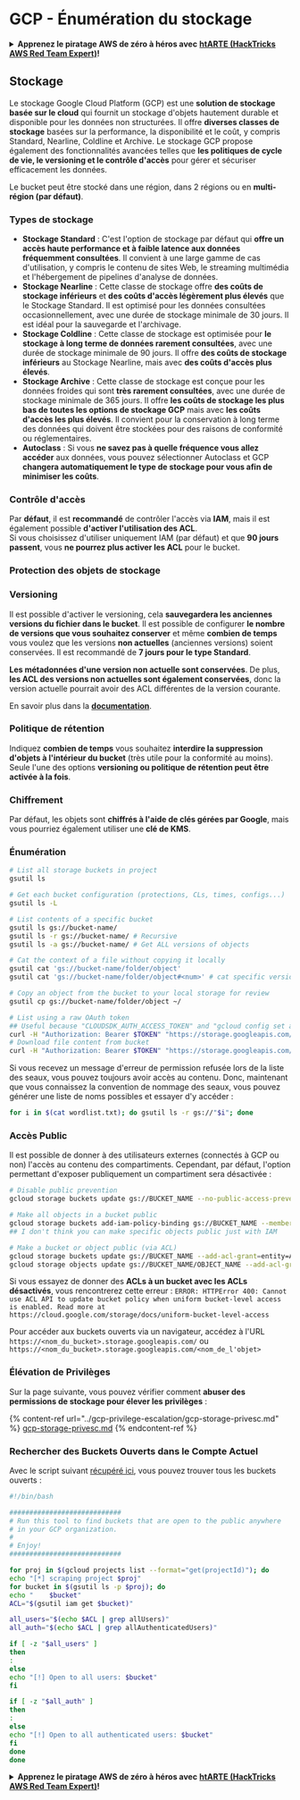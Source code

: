# GCP - Énumération du stockage

<details>

<summary><strong>Apprenez le piratage AWS de zéro à héros avec</strong> <a href="https://training.hacktricks.xyz/courses/arte"><strong>htARTE (HackTricks AWS Red Team Expert)</strong></a><strong>!</strong></summary>

Autres moyens de soutenir HackTricks :

* Si vous souhaitez voir votre **entreprise annoncée dans HackTricks** ou **télécharger HackTricks en PDF**, consultez les [**PLANS D'ABONNEMENT**](https://github.com/sponsors/carlospolop)!
* Obtenez le [**merchandising officiel PEASS & HackTricks**](https://peass.creator-spring.com)
* Découvrez [**La Famille PEASS**](https://opensea.io/collection/the-peass-family), notre collection d'[**NFTs**](https://opensea.io/collection/the-peass-family) exclusifs
* **Rejoignez le** 💬 [**groupe Discord**](https://discord.gg/hRep4RUj7f) ou le [**groupe Telegram**](https://t.me/peass) ou **suivez** moi sur **Twitter** 🐦 [**@carlospolopm**](https://twitter.com/carlospolopm)**.**
* **Partagez vos astuces de piratage en soumettant des PR aux dépôts github** [**HackTricks**](https://github.com/carlospolop/hacktricks) et [**HackTricks Cloud**](https://github.com/carlospolop/hacktricks-cloud).

</details>

## Stockage

Le stockage Google Cloud Platform (GCP) est une **solution de stockage basée sur le cloud** qui fournit un stockage d'objets hautement durable et disponible pour les données non structurées. Il offre **diverses classes de stockage** basées sur la performance, la disponibilité et le coût, y compris Standard, Nearline, Coldline et Archive. Le stockage GCP propose également des fonctionnalités avancées telles que **les politiques de cycle de vie, le versioning et le contrôle d'accès** pour gérer et sécuriser efficacement les données.

Le bucket peut être stocké dans une région, dans 2 régions ou en **multi-région (par défaut)**.

### Types de stockage

* **Stockage Standard** : C'est l'option de stockage par défaut qui **offre un accès haute performance et à faible latence aux données fréquemment consultées**. Il convient à une large gamme de cas d'utilisation, y compris le contenu de sites Web, le streaming multimédia et l'hébergement de pipelines d'analyse de données.
* **Stockage Nearline** : Cette classe de stockage offre **des coûts de stockage inférieurs** et **des coûts d'accès légèrement plus élevés** que le Stockage Standard. Il est optimisé pour les données consultées occasionnellement, avec une durée de stockage minimale de 30 jours. Il est idéal pour la sauvegarde et l'archivage.
* **Stockage Coldline** : Cette classe de stockage est optimisée pour **le stockage à long terme de données rarement consultées**, avec une durée de stockage minimale de 90 jours. Il offre **des coûts de stockage inférieurs** au Stockage Nearline, mais avec **des coûts d'accès plus élevés**.
* **Stockage Archive** : Cette classe de stockage est conçue pour les données froides qui sont **très rarement consultées**, avec une durée de stockage minimale de 365 jours. Il offre **les coûts de stockage les plus bas de toutes les options de stockage GCP** mais avec **les coûts d'accès les plus élevés**. Il convient pour la conservation à long terme des données qui doivent être stockées pour des raisons de conformité ou réglementaires.
* **Autoclass** : Si vous **ne savez pas à quelle fréquence vous allez accéder** aux données, vous pouvez sélectionner Autoclass et GCP **changera automatiquement le type de stockage pour vous afin de minimiser les coûts**.

### Contrôle d'accès

Par **défaut**, il est **recommandé** de contrôler l'accès via **IAM**, mais il est également possible **d'activer l'utilisation des ACL**.\
Si vous choisissez d'utiliser uniquement IAM (par défaut) et que **90 jours passent**, vous **ne pourrez plus activer les ACL** pour le bucket.

### Protection des objets de stockage

### Versioning

Il est possible d'activer le versioning, cela **sauvegardera les anciennes versions du fichier dans le bucket**. Il est possible de configurer **le nombre de versions que vous souhaitez conserver** et même **combien de temps** vous voulez que les versions **non actuelles** (anciennes versions) soient conservées. Il est recommandé de **7 jours pour le type Standard**.

**Les métadonnées d'une version non actuelle sont conservées**. De plus, **les ACL des versions non actuelles sont également conservées**, donc la version actuelle pourrait avoir des ACL différentes de la version courante.&#x20;

En savoir plus dans la [**documentation**](https://cloud.google.com/storage/docs/object-versioning).

### Politique de rétention

Indiquez **combien de temps** vous souhaitez **interdire la suppression d'objets à l'intérieur du bucket** (très utile pour la conformité au moins).\
Seule l'une des options **versioning ou politique de rétention peut être activée à la fois**.

### Chiffrement

Par défaut, les objets sont **chiffrés à l'aide de clés gérées par Google**, mais vous pourriez également utiliser une **clé de KMS**.

### Énumération
```bash
# List all storage buckets in project
gsutil ls

# Get each bucket configuration (protections, CLs, times, configs...)
gsutil ls -L

# List contents of a specific bucket
gsutil ls gs://bucket-name/
gsutil ls -r gs://bucket-name/ # Recursive
gsutil ls -a gs://bucket-name/ # Get ALL versions of objects

# Cat the context of a file without copying it locally
gsutil cat 'gs://bucket-name/folder/object'
gsutil cat 'gs://bucket-name/folder/object#<num>' # cat specific version

# Copy an object from the bucket to your local storage for review
gsutil cp gs://bucket-name/folder/object ~/

# List using a raw OAuth token
## Useful because "CLOUDSDK_AUTH_ACCESS_TOKEN" and "gcloud config set auth/access_token_file" doesn't work with gsutil
curl -H "Authorization: Bearer $TOKEN" "https://storage.googleapis.com/storage/v1/b/<storage-name>/o"
# Download file content from bucket
curl -H "Authorization: Bearer $TOKEN" "https://storage.googleapis.com/storage/v1/b/supportstorage-58249/o/flag.txt?alt=media" --output -
```
Si vous recevez un message d'erreur de permission refusée lors de la liste des seaux, vous pouvez toujours avoir accès au contenu. Donc, maintenant que vous connaissez la convention de nommage des seaux, vous pouvez générer une liste de noms possibles et essayer d'y accéder :
```bash
for i in $(cat wordlist.txt); do gsutil ls -r gs://"$i"; done
```
### Accès Public

Il est possible de donner à des utilisateurs externes (connectés à GCP ou non) l'accès au contenu des compartiments. Cependant, par défaut, l'option permettant d'exposer publiquement un compartiment sera désactivée :
```bash
# Disable public prevention
gcloud storage buckets update gs://BUCKET_NAME --no-public-access-prevention

# Make all objects in a bucket public
gcloud storage buckets add-iam-policy-binding gs://BUCKET_NAME --member=allUsers --role=roles/storage.objectViewer
## I don't think you can make specific objects public just with IAM

# Make a bucket or object public (via ACL)
gcloud storage buckets update gs://BUCKET_NAME --add-acl-grant=entity=AllUsers,role=READER
gcloud storage objects update gs://BUCKET_NAME/OBJECT_NAME --add-acl-grant=entity=AllUsers,role=READER
```
Si vous essayez de donner des **ACLs à un bucket avec les ACLs désactivés**, vous rencontrerez cette erreur : `ERROR: HTTPError 400: Cannot use ACL API to update bucket policy when uniform bucket-level access is enabled. Read more at https://cloud.google.com/storage/docs/uniform-bucket-level-access`

Pour accéder aux buckets ouverts via un navigateur, accédez à l'URL `https://<nom_du_bucket>.storage.googleapis.com/` ou `https://<nom_du_bucket>.storage.googleapis.com/<nom_de_l'objet>`

### Élévation de Privilèges

Sur la page suivante, vous pouvez vérifier comment **abuser des permissions de stockage pour élever les privilèges** :

{% content-ref url="../gcp-privilege-escalation/gcp-storage-privesc.md" %}
[gcp-storage-privesc.md](../gcp-privilege-escalation/gcp-storage-privesc.md)
{% endcontent-ref %}

### Rechercher des Buckets Ouverts dans le Compte Actuel

Avec le script suivant [récupéré ici](https://gitlab.com/gitlab-com/gl-security/security-operations/gl-redteam/gcp_misc/-/blob/master/find_open_buckets.sh), vous pouvez trouver tous les buckets ouverts :
```bash
#!/bin/bash

############################
# Run this tool to find buckets that are open to the public anywhere
# in your GCP organization.
#
# Enjoy!
############################

for proj in $(gcloud projects list --format="get(projectId)"); do
echo "[*] scraping project $proj"
for bucket in $(gsutil ls -p $proj); do
echo "    $bucket"
ACL="$(gsutil iam get $bucket)"

all_users="$(echo $ACL | grep allUsers)"
all_auth="$(echo $ACL | grep allAuthenticatedUsers)"

if [ -z "$all_users" ]
then
:
else
echo "[!] Open to all users: $bucket"
fi

if [ -z "$all_auth" ]
then
:
else
echo "[!] Open to all authenticated users: $bucket"
fi
done
done
```
<details>

<summary><strong>Apprenez le piratage AWS de zéro à héros avec</strong> <a href="https://training.hacktricks.xyz/courses/arte"><strong>htARTE (HackTricks AWS Red Team Expert)</strong></a><strong>!</strong></summary>

Autres moyens de soutenir HackTricks :

* Si vous souhaitez voir votre **entreprise annoncée dans HackTricks** ou **télécharger HackTricks en PDF**, consultez les [**PLANS D'ABONNEMENT**](https://github.com/sponsors/carlospolop)!
* Obtenez le [**merchandising officiel PEASS & HackTricks**](https://peass.creator-spring.com)
* Découvrez [**La Famille PEASS**](https://opensea.io/collection/the-peass-family), notre collection d'[**NFTs**](https://opensea.io/collection/the-peass-family) exclusifs
* **Rejoignez le** 💬 [**groupe Discord**](https://discord.gg/hRep4RUj7f) ou le [**groupe telegram**](https://t.me/peass) ou **suivez**-moi sur **Twitter** 🐦 [**@carlospolopm**](https://twitter.com/carlospolopm)**.**
* **Partagez vos astuces de piratage en soumettant des PR aux dépôts github** [**HackTricks**](https://github.com/carlospolop/hacktricks) et [**HackTricks Cloud**](https://github.com/carlospolop/hacktricks-cloud).

</details>
